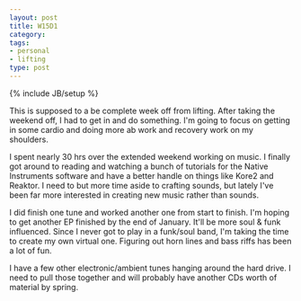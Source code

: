 ```yaml
---
layout: post
title: W15D1
category: 
tags: 
- personal
- lifting
type: post
---
```

{% include JB/setup %}

This is supposed to a be complete week off from lifting. After taking the weekend off, I had to get in and do something. I'm going to focus on getting in some cardio and doing more ab work and recovery work on my shoulders. 

I spent nearly 30 hrs over the extended weekend working on music. I finally got around to reading and watching a bunch of tutorials for the Native Instruments software and have a better handle on things like Kore2 and Reaktor. I need to but more time aside to crafting sounds, but lately I've been far more interested in creating new music rather than sounds. 

I did finish one tune and worked another one from start to finish. I'm hoping to get another EP finished by the end of January. It'll be more soul & funk influenced. Since I never got to play in a funk/soul band, I'm taking the time to create my own virtual one. Figuring out horn lines and bass riffs has been a lot of fun. 

I have a few other electronic/ambient tunes hanging around the hard drive. I need to pull those together and will probably have another CDs worth of material by spring. 


